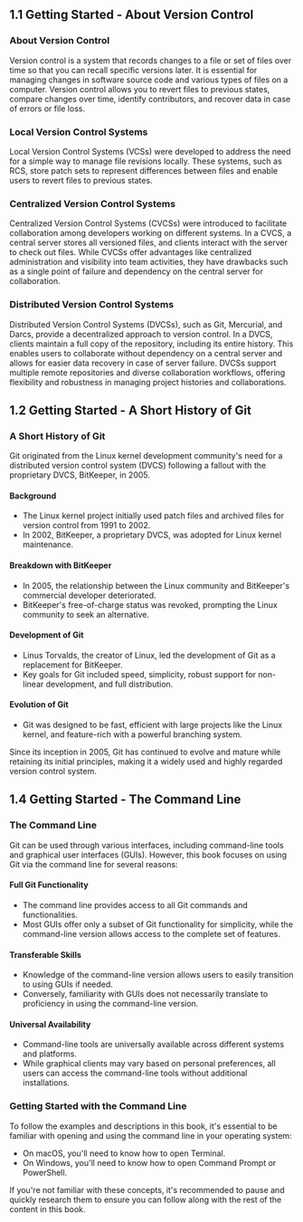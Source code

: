 ## 1.1 Getting Started - About Version Control

### About Version Control
Version control is a system that records changes to a file or set of files over time so that you can recall specific versions later. It is essential for managing changes in software source code and various types of files on a computer. Version control allows you to revert files to previous states, compare changes over time, identify contributors, and recover data in case of errors or file loss.

### Local Version Control Systems
Local Version Control Systems (VCSs) were developed to address the need for a simple way to manage file revisions locally. These systems, such as RCS, store patch sets to represent differences between files and enable users to revert files to previous states.

### Centralized Version Control Systems
Centralized Version Control Systems (CVCSs) were introduced to facilitate collaboration among developers working on different systems. In a CVCS, a central server stores all versioned files, and clients interact with the server to check out files. While CVCSs offer advantages like centralized administration and visibility into team activities, they have drawbacks such as a single point of failure and dependency on the central server for collaboration.

### Distributed Version Control Systems
Distributed Version Control Systems (DVCSs), such as Git, Mercurial, and Darcs, provide a decentralized approach to version control. In a DVCS, clients maintain a full copy of the repository, including its entire history. This enables users to collaborate without dependency on a central server and allows for easier data recovery in case of server failure. DVCSs support multiple remote repositories and diverse collaboration workflows, offering flexibility and robustness in managing project histories and collaborations.

## 1.2 Getting Started - A Short History of Git

### A Short History of Git
Git originated from the Linux kernel development community's need for a distributed version control system (DVCS) following a fallout with the proprietary DVCS, BitKeeper, in 2005.

#### Background
- The Linux kernel project initially used patch files and archived files for version control from 1991 to 2002.
- In 2002, BitKeeper, a proprietary DVCS, was adopted for Linux kernel maintenance.

#### Breakdown with BitKeeper
- In 2005, the relationship between the Linux community and BitKeeper's commercial developer deteriorated.
- BitKeeper's free-of-charge status was revoked, prompting the Linux community to seek an alternative.

#### Development of Git
- Linus Torvalds, the creator of Linux, led the development of Git as a replacement for BitKeeper.
- Key goals for Git included speed, simplicity, robust support for non-linear development, and full distribution.

#### Evolution of Git
- Git was designed to be fast, efficient with large projects like the Linux kernel, and feature-rich with a powerful branching system.

Since its inception in 2005, Git has continued to evolve and mature while retaining its initial principles, making it a widely used and highly regarded version control system.

## 1.4 Getting Started - The Command Line

### The Command Line
Git can be used through various interfaces, including command-line tools and graphical user interfaces (GUIs). However, this book focuses on using Git via the command line for several reasons:

#### Full Git Functionality
- The command line provides access to all Git commands and functionalities.
- Most GUIs offer only a subset of Git functionality for simplicity, while the command-line version allows access to the complete set of features.

#### Transferable Skills
- Knowledge of the command-line version allows users to easily transition to using GUIs if needed.
- Conversely, familiarity with GUIs does not necessarily translate to proficiency in using the command-line version.

#### Universal Availability
- Command-line tools are universally available across different systems and platforms.
- While graphical clients may vary based on personal preferences, all users can access the command-line tools without additional installations.

### Getting Started with the Command Line
To follow the examples and descriptions in this book, it's essential to be familiar with opening and using the command line in your operating system:
- On macOS, you'll need to know how to open Terminal.
- On Windows, you'll need to know how to open Command Prompt or PowerShell.

If you're not familiar with these concepts, it's recommended to pause and quickly research them to ensure you can follow along with the rest of the content in this book.

